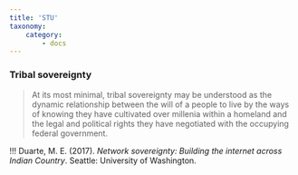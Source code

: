 ```yaml
---
title: 'STU'
taxonomy:
    category:
        - docs
---
```


### Tribal sovereignty

> At its most minimal, tribal sovereignty may be understood as the dynamic relationship between the will of a people to live by the ways of knowing they have cultivated over millenia within a homeland and the legal and political rights they have negotiated with the occupying federal government.

!!! Duarte, M. E. (2017). *Network sovereignty: Building the internet across Indian Country*. Seattle: University of Washington.
